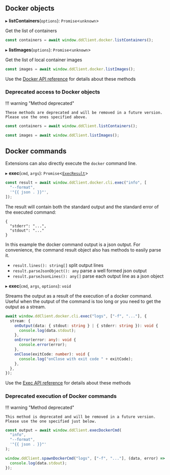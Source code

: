 ## Docker objects

▸ **listContainers**(`options`): `Promise`<`unknown`\>

Get the list of containers

```typescript
const containers = await window.ddClient.docker.listContainers();
```

▸ **listImages**(`options`): `Promise`<`unknown`\>

Get the list of local container images

```typescript
const images = await window.ddClient.docker.listImages();
```

Use the [Docker API reference](reference/interfaces/docker.Docker.md) for details about these methods
### Deprecated access to Docker objects

!!! warning "Method deprecated"

    These methods are deprecated and will be removed in a future version. Please use the ones specified above.

```typescript
const containers = await window.ddClient.listContainers();

const images = await window.ddClient.listImages();
```


## Docker commands

Extensions can also directly execute the `docker` command line.

▸ **exec**(`cmd`, `args`): `Promise`<[`ExecResult`](exec.ExecResult.md)\>
```typescript
const result = await window.ddClient.docker.cli.exec("info", [
  "--format",
  '"{{ json . }}"',
]);
```

The result will contain both the standard output and the standard error of the executed command:

```
{
  "stderr": "...",
  "stdout": "..."
}
```

In this example the docker command output is a json output.
For convenience, the command result object also has methods to easily parse it.

- `result.lines(): string[]` split output lines
- `result.parseJsonObject(): any` parse a well formed json output
- `result.parseJsonLines(): any[]` parse each output line as a json object

▸ **exec**(`cmd`, `args`, `options`): `void`
 
Streams the output as a result of the execution of a docker command.
Useful when the output of the command is too long or you need to get the output as a stream.

```typescript linenums="1"
await window.ddClient.docker.cli.exec("logs", ["-f", "..."], {
  stream: {
    onOutput(data: { stdout: string } | { stderr: string }): void {
      console.log(data.stdout);
    },
    onError(error: any): void {
      console.error(error);
    },
    onClose(exitCode: number): void {
      console.log("onClose with exit code " + exitCode);
    },
  },
});
```

Use the [Exec API reference](reference/interfaces/exec.Exec.md) for details about these methods

### Deprecated execution of Docker commands

!!! warning "Method deprecated"

    This method is deprecated and will be removed in a future version. Please use the one specified just below.

```typescript
const output = await window.ddClient.execDockerCmd(
  "info",
  "--format",
  '"{{ json . }}"'
);

window.ddClient.spawnDockerCmd("logs", ["-f", "..."], (data, error) => {
  console.log(data.stdout);
});
```
